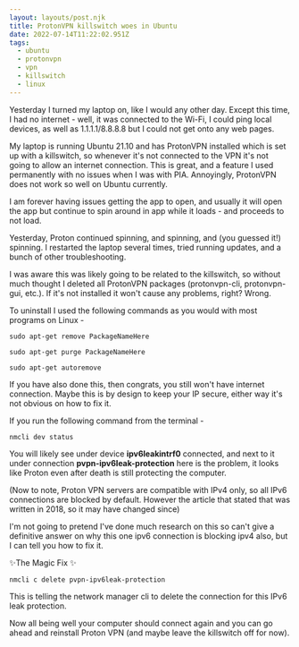 ```yaml
---
layout: layouts/post.njk
title: ProtonVPN killswitch woes in Ubuntu
date: 2022-07-14T11:22:02.951Z
tags:
  - ubuntu
  - protonvpn
  - vpn
  - killswitch
  - linux
---
```

Yesterday I turned my laptop on, like I would any other day. Except this time, I had no internet - well, it was connected to the Wi-Fi, I could ping local devices, as well as 1.1.1.1/8.8.8.8 but I could not get onto any web pages. 

My laptop is running Ubuntu 21.10 and has ProtonVPN installed which is set up with a killswitch, so whenever it's not connected to the VPN it's not going to allow an internet connection. This is great, and a feature I used permanently with no issues when I was with PIA. Annoyingly, ProtonVPN does not work so well on Ubuntu currently. 

I am forever having issues getting the app to open, and usually it will open the app but continue to spin around in app while it loads - and proceeds to not load. 

Yesterday, Proton continued spinning, and spinning, and (you guessed it!) spinning. I restarted the laptop several times, tried running updates, and a bunch of other troubleshooting. 

I was aware this was likely going to be related to the killswitch, so without much thought I deleted all ProtonVPN packages (protonvpn-cli, protonvpn-gui, etc.). If it's not installed it won't cause any problems, right? Wrong.

To uninstall I used the following commands as you would with most programs on Linux - 

`sudo apt-get remove PackageNameHere`

`sudo apt-get purge PackageNameHere`

`sudo apt-get autoremove`

If you have also done this, then congrats, you still won't have internet connection. Maybe this is by design to keep your IP secure, either way it's not obvious on how to fix it.

If you run the following command from the terminal - 

`nmcli dev status`

You will likely see under device **ipv6leakintrf0** connected, and next to it under connection **pvpn-ipv6leak-protection** here is the problem, it looks like Proton even after death is still protecting the computer. 

(Now to note, Proton VPN servers are compatible with IPv4 only, so all IPv6 connections are blocked by default. However the article that stated that was written in 2018, so it may have changed since)

I'm not going to pretend I've done much research on this so can't give a definitive answer on why this one ipv6 connection is blocking ipv4 also, but I can tell you how to fix it. 

✨The Magic Fix ✨

`nmcli c delete pvpn-ipv6leak-protection`

This is telling the network manager cli to delete the connection for this IPv6 leak protection. 

Now all being well your computer should connect again and you can go ahead and reinstall Proton VPN (and maybe leave the killswitch off for now).